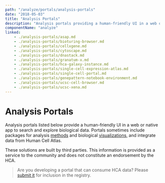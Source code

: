 ```yaml
---
path: "/analyze/portals/analysis-portals"
date: "2018-05-03"
title: "Analysis Portals"
description: "Analysis portals providing a human-friendly UI in a web or native app to search and explore biological data."
componentName: "analyze"
linked:
    - ./analysis-portals/asap.md
    - ./analysis-portals/bioturing-browser.md
    - ./analysis-portals/cellxgene.md
    - ./analysis-portals/cytoscape.md
    - ./analysis-portals/dnastack.md
    - ./analysis-portals/granatum-x.md
    - ./analysis-portals/hca-galaxy-instance.md
    - ./analysis-portals/single-cell-expression-atlas.md
    - ./analysis-portals/single-cell-portal.md
    - ./analysis-portals/genepattern-notebook-environment.md
    - ./analysis-portals/ucsc-cell-browser.md
    - ./analysis-portals/ucsc-xena.md
---
```


# Analysis Portals

Analysis portals listed below provide a human-friendly UI in a web or native app to search and explore biological data.  Portals sometimes include packages for analysis [methods](/analyze/methods) and biological [visualizations](/analyze/visualization), and integrate data from Human Cell Atlas.

These solutions are built by third parties. This information is provided as a service to the community and does not constitute an endorsement by the HCA.

>Are you developing a portal that can consume HCA data? Please [submit it](/contribute/analysis-tools-registry) for inclusion in the registry.
